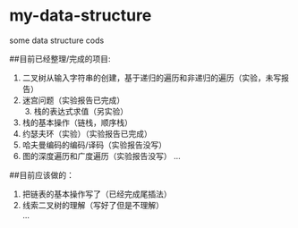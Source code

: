 ﻿# my-data-structure
some data structure cods  


##目前已经整理/完成的项目:
  1. 二叉树从输入字符串的创建，基于递归的遍历和非递归的遍历（实验，未写报告）  
  2. 迷宫问题（实验报告已完成）  
  3. 栈的表达式求值（另实验）  
  4. 栈的基本操作（链栈，顺序栈）  
  5. 约瑟夫环（实验）（实验报告已完成）   
  6. 哈夫曼编码的编码/译码（实验报告没写）
  7. 图的深度遍历和广度遍历（实验报告没写）
  ...  

##目前应该做的：
  1. 把链表的基本操作写了（已经完成尾插法）  
  2. 线索二叉树的理解（写好了但是不理解）  
 ...
